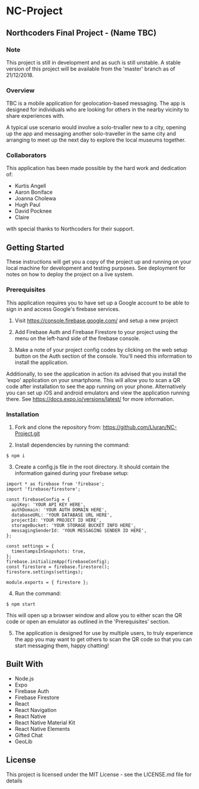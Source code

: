 # NC-Project

## Northcoders Final Project - (Name TBC)

### Note

This project is still in development and as such is still unstable. A stable version of this project will be available from the 'master' branch as of 21/12/2018.

### Overview

TBC is a mobile application for geolocation-based messaging. The app is designed for individuals who are looking for others in the nearby vicinity to share experiences with.

A typical use scenario would involve a solo-trvaller new to a city, opening up the app and messaging another solo-traveller in the same city and arranging to meet up the next day to explore the local museums together.

### Collaborators

This application has been made possible by the hard work and dedication of:

- Kurtis Angell
- Aaron Boniface
- Joanna Cholewa
- Hugh Paul
- David Pocknee
- Claire

with special thanks to Northcoders for their support.

## Getting Started

These instructions will get you a copy of the project up and running on your local machine for development and testing purposes. See deployment for notes on how to deploy the project on a live system.

### Prerequisites

This application requires you to have set up a Google account to be able to sign in and access Google's firebase services.

1. Visit https://console.firebase.google.com/ and setup a new project

2. Add Firebase Auth and Firebase Firestore to your project using the menu on the left-hand side of the firebase console.

3. Make a note of your project config codes by clicking on the web setup button on the Auth section of the console. You'll need this information to install the application.

Additionally, to see the application in action its advised that you install the 'expo' application on your smartphone. This will allow you to scan a QR code after installation to see the app running on your phone. Alternatively you can set up iOS and android emulators and view the application running there. See https://docs.expo.io/versions/latest/ for more information.

### Installation

1. Fork and clone the repository from:
   https://github.com/Lluran/NC-Project.git

2. Install dependencies by running the command:

```
$ npm i
```

3. Create a config.js file in the root directory. It should contain the information gained during your firebase setup:

```
import * as firebase from 'firebase';
import 'firebase/firestore';

const firebaseConfig = {
  apiKey: 'YOUR API KEY HERE',
  authDomain: 'YOUR AUTH DOMAIN HERE',
  databaseURL: 'YOUR DATABASE URL HERE',
  projectId: 'YOUR PROJECT ID HERE',
  storageBucket: 'YOUR STORAGE BUCKET INFO HERE',
  messagingSenderId: 'YOUR MESSAGING SENDER ID HERE',
};

const settings = {
  timestampsInSnapshots: true,
};
firebase.initializeApp(firebaseConfig);
const firestore = firebase.firestore();
firestore.settings(settings);

module.exports = { firestore };
```

4. Run the command:

```
$ npm start
```

This will open up a browser window and allow you to either scan the QR code or open an emulator as outlined in the 'Prerequisites' section.

5. The application is designed for use by multiple users, to truly experience the app you may want to get others to scan the QR code so that you can start messaging them, happy chatting!

## Built With

- Node.js
- Expo
- Firebase Auth
- Firebase Firestore
- React
- React Navigation
- React Native
- React Native Material Kit
- React Native Elements
- Gifted Chat
- GeoLib

## License

This project is licensed under the MIT License - see the LICENSE.md file for details
